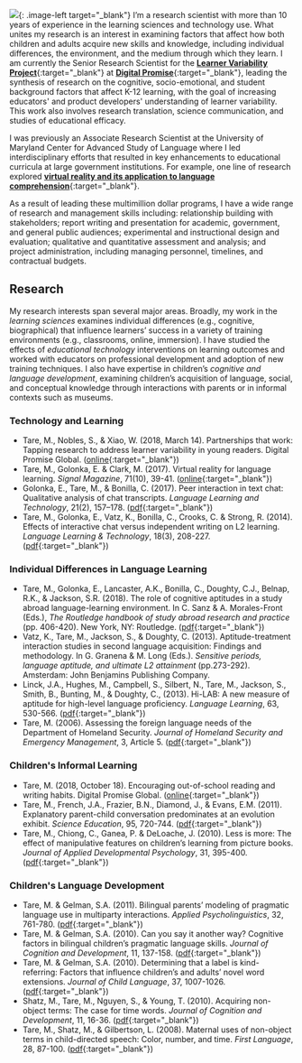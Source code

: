 
<style type="text/css">
.image-right {
  display: block;
  margin-left: auto;
  margin-right: auto;
  float: right;
}

.image-left {
  display: block;
  margin-left: auto;
  margin-right: 10px;
  float: left;
}
</style>

<!-- &nbsp; -->

![](http://medhatare.com/images/medha_headshot.jpg){: .image-left target="_blank"} I’m a research scientist with more than 10 years of experience in the learning sciences and technology use. What unites my research is an interest in examining factors that affect how both children and adults acquire new skills and knowledge, including individual differences, the environment, and the medium through which they learn. I am currently the Senior Research Scientist for the [**Learner Variability Project**](https://digitalpromise.org/initiative/learner-variability-project/){:target="_blank"}  at [**Digital Promise**](https://digitalpromise.org){:target="_blank"}, leading the synthesis of research on the cognitive, socio-emotional, and student background factors that affect K-12 learning, with the goal of increasing educators' and product developers' understanding of learner variability. This work also involves research translation, science communication, and studies of educational efficacy.

I was previously an Associate Research Scientist at the University of Maryland Center for Advanced Study of Language where I led interdisciplinary efforts that resulted in key enhancements to educational curricula at large government institutions. For example, one line of research explored [**virtual reality and its application to language comprehension**](https://www.afcea.org/content/?q=Article-go-moscow-learn-russian-sort){:target="_blank"}. 

As a result of leading these multimillion dollar programs, I have a wide range of research and management skills including: relationship building with stakeholders; report writing and presentation for academic, government, and general public audiences; experimental and instructional design and evaluation; qualitative and quantitative assessment and analysis; and project administration, including managing personnel, timelines, and contractual budgets.



<!-- &nbsp; -->

## [](#header-2) Research
My research interests span several major areas. Broadly, my work in the *learning sciences* examines individual differences (e.g., cognitive, biographical) that influence learners’ success in a variety of training environments (e.g., classrooms, online, immersion). I have studied the effects of *educational technology* interventions on learning outcomes and worked with educators on professional development and adoption of new training techniques. I also have expertise in children’s *cognitive and language development*, examining children’s acquisition of language, social, and conceptual knowledge through interactions with parents or in informal contexts such as museums.

### [](#header-3) Technology and Learning
* Tare, M., Nobles, S., & Xiao, W. (2018, March 14). Partnerships that work: Tapping research to address learner variability in young readers. Digital Promise Global. ([online](https://digitalpromise.org/2018/03/14/partnerships-work-tapping-research-address-learner-variability-young-readers/){:target="_blank"})
* Tare, M., Golonka, E. & Clark, M. (2017). Virtual reality for language learning. _Signal Magazine_, 71(10), 39-41. ([online](https://www.afcea.org/content/?q=Article-go-moscow-learn-russian-sort){:target="_blank"})
* Golonka, E., Tare, M., & Bonilla, C. (2017). Peer interaction in text chat: Qualitative analysis of chat transcripts. _Language Learning and Technology_, 21(2), 157–178. ([pdf](http://medhatare.com/papers/golonkatarebonilla.pdf){:target="_blank"})
* Tare, M., Golonka, E., Vatz, K., Bonilla, C., Crooks, C. & Strong, R. (2014). Effects of
interactive chat versus independent writing on L2 learning. _Language Learning & Technology_, 18(3), 208-227. ([pdf](http://medhatare.com/papers/tare_llt_2014.pdf){:target="_blank"})

### [](#header-3) Individual Differences in Language Learning
* Tare, M., Golonka, E., Lancaster, A.K., Bonilla, C., Doughty, C.J., Belnap, R.K., & Jackson, S.R. (2018). The role of cognitive aptitudes in a study abroad language-learning environment.  In C. Sanz & A. Morales-Front (Eds.), *The Routledge handbook of study abroad research and practice* (pp. 406-420). New York, NY: Routledge. ([pdf](http://medhatare.com/papers/tare_et_al_study_abroad.pdf){:target="_blank"})
* Vatz, K., Tare, M., Jackson, S., & Doughty, C. (2013).  Aptitude-treatment interaction studies
in second language acquisition:  Findings and methodology.  In G. Granena & M. Long (Eds.). _Sensitive periods, language aptitude, and ultimate L2 attainment_ (pp.273-292). Amsterdam: John Benjamins Publishing Company.
* Linck, J.A., Hughes, M., Campbell, S., Silbert, N., Tare, M., Jackson, S., Smith, B., Bunting, M., &
Doughty, C., (2013).  Hi-LAB: A new measure of aptitude for high-level language proficiency.  _Language Learning_, 63, 530-566. ([pdf](http://medhatare.com/papers/Linck_hilab_2013.pdf){:target="_blank"})
* Tare, M. (2006). Assessing the foreign language needs of the Department of Homeland Security. _Journal
            of Homeland Security and Emergency Management_, 3, Article 5. ([pdf](http://medhatare.com/papers/tare_jhsem_2006.pdf){:target="_blank"})

### [](#header-3) Children's Informal Learning
* Tare, M. (2018, October 18). Encouraging out-of-school reading and writing habits. Digital Promise Global. ([online](https://digitalpromise.org/2018/10/18/encouraging-school-reading-writing-habits/){:target="_blank"})
* Tare, M., French, J.A., Frazier, B.N., Diamond, J., & Evans, E.M. (2011). Explanatory parent-child
            conversation predominates at an evolution exhibit. _Science Education_, 95, 720-744. ([pdf](http://medhatare.com/papers/tare_scied_2011.pdf){:target="_blank"})
* Tare, M., Chiong, C., Ganea, P. & DeLoache, J. (2010). Less is more: The effect of manipulative features
on children’s learning from picture books. _Journal of Applied Developmental Psychology_, 31, 395-400. ([pdf](http://medhatare.com/papers/tare_jadp_2010.pdf){:target="_blank"})

### [](#header-3) Children's Language Development


* Tare, M. & Gelman, S.A. (2011). Bilingual parents’ modeling of pragmatic language use in multiparty
            interactions. _Applied Psycholinguistics_, 32, 761-780. ([pdf](http://medhatare.com/papers/tare_and_gelman_2011.pdf){:target="_blank"})
* Tare, M. & Gelman, S.A. (2010). Can you say it another way? Cognitive factors in bilingual children’s
            pragmatic language skills. _Journal of Cognition and Development_, 11, 137-158. ([pdf](http://medhatare.com/papers/tare_and_gelman_jcd_2010.pdf){:target="_blank"})
* Tare, M. & Gelman, S.A. (2010). Determining that a label is kind-referring: Factors that influence
            children’s and adults’ novel word extensions. _Journal of Child Language_, 37, 1007-1026. ([pdf](http://medhatare.com/papers/tare_and_gelman_jcl_2010.pdf){:target="_blank"})
* Shatz, M., Tare, M., Nguyen, S., & Young, T. (2010). Acquiring non-object terms: The case for time
            words. _Journal of Cognition and Development_, 11, 16-36. ([pdf](http://medhatare.com/papers/shatz_tare_nguyen_young_2010.pdf){:target="_blank"})
* Tare, M., Shatz, M., & Gilbertson, L. (2008). Maternal uses of non-object terms in child-directed speech:
            Color, number, and time. _First Language_, 28, 87-100. ([pdf](http://medhatare.com/papers/tare_shatz_gilbertson_2008.pdf){:target="_blank"})







